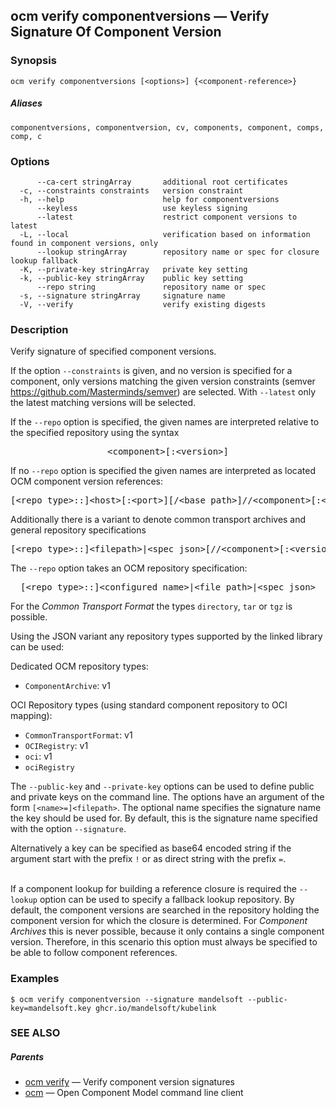 ## ocm verify componentversions &mdash; Verify Signature Of Component Version

### Synopsis

```
ocm verify componentversions [<options>] {<component-reference>}
```

##### Aliases

```
componentversions, componentversion, cv, components, component, comps, comp, c
```

### Options

```
      --ca-cert stringArray       additional root certificates
  -c, --constraints constraints   version constraint
  -h, --help                      help for componentversions
      --keyless                   use keyless signing
      --latest                    restrict component versions to latest
  -L, --local                     verification based on information found in component versions, only
      --lookup stringArray        repository name or spec for closure lookup fallback
  -K, --private-key stringArray   private key setting
  -k, --public-key stringArray    public key setting
      --repo string               repository name or spec
  -s, --signature stringArray     signature name
  -V, --verify                    verify existing digests
```

### Description


Verify signature of specified component versions.


If the option <code>--constraints</code> is given, and no version is specified
for a component, only versions matching the given version constraints
(semver https://github.com/Masterminds/semver) are selected.
With <code>--latest</code> only
the latest matching versions will be selected.


If the <code>--repo</code> option is specified, the given names are interpreted
relative to the specified repository using the syntax

<center>
    <pre>&lt;component>[:&lt;version>]</pre>
</center>

If no <code>--repo</code> option is specified the given names are interpreted
as located OCM component version references:

<center>
    <pre>[&lt;repo type>::]&lt;host>[:&lt;port>][/&lt;base path>]//&lt;component>[:&lt;version>]</pre>
</center>

Additionally there is a variant to denote common transport archives
and general repository specifications

<center>
    <pre>[&lt;repo type>::]&lt;filepath>|&lt;spec json>[//&lt;component>[:&lt;version>]]</pre>
</center>

The <code>--repo</code> option takes an OCM repository specification:

<center>
    <pre>[&lt;repo type>::]&lt;configured name>|&lt;file path>|&lt;spec json></pre>
</center>

For the *Common Transport Format* the types <code>directory</code>,
<code>tar</code> or <code>tgz</code> is possible.

Using the JSON variant any repository types supported by the
linked library can be used:

Dedicated OCM repository types:
  - <code>ComponentArchive</code>: v1

OCI Repository types (using standard component repository to OCI mapping):
  - <code>CommonTransportFormat</code>: v1
  - <code>OCIRegistry</code>: v1
  - <code>oci</code>: v1
  - <code>ociRegistry</code>


The <code>--public-key</code> and <code>--private-key</code> options can be
used to define public and private keys on the command line. The options have an
argument of the form <code>[&lt;name>=]&lt;filepath></code>. The optional name
specifies the signature name the key should be used for. By default, this is the
signature name specified with the option <code>--signature</code>.

Alternatively a key can be specified as base64 encoded string if the argument
start with the prefix <code>!</code> or as direct string with the prefix
<code>=</code>.

\
If a component lookup for building a reference closure is required
the <code>--lookup</code>  option can be used to specify a fallback
lookup repository. By default, the component versions are searched in
the repository holding the component version for which the closure is
determined. For *Component Archives* this is never possible, because
it only contains a single component version. Therefore, in this scenario
this option must always be specified to be able to follow component
references.


### Examples

```
$ ocm verify componentversion --signature mandelsoft --public-key=mandelsoft.key ghcr.io/mandelsoft/kubelink
```

### SEE ALSO

##### Parents

* [ocm verify](ocm_verify.md)	 &mdash; Verify component version signatures
* [ocm](ocm.md)	 &mdash; Open Component Model command line client

